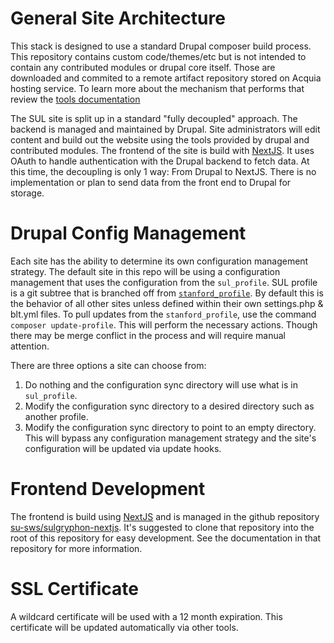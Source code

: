 
# General Site Architecture
This stack is designed to use a standard Drupal composer build process. This repository contains custom code/themes/etc
but is not intended to contain any contributed modules or drupal core itself. Those are downloaded and commited to a
remote artifact repository stored on Acquia hosting service. To learn more about the mechanism that performs that review the [tools documentation](tools.md)

The SUL site is split up in a standard "fully decoupled" approach. The backend is managed and maintained by Drupal. Site 
administrators will edit content and build out the website using the tools provided by drupal and contributed modules.
The frontend of the site is build with [NextJS](https://nextjs.org/). It uses OAuth to handle authentication with the Drupal
backend to fetch data. At this time, the decoupling is only 1 way: From Drupal to NextJS. There is no implementation or plan
to send data from the front end to Drupal for storage.

# Drupal Config Management
Each site has the ability to determine its own configuration management strategy. The default site in this repo will 
be using a configuration management that uses the configuration from the `sul_profile`. SUL profile is a git subtree that 
is branched off from [`stanford_profile`](https://github.com/SU-SWS/stanford_profile).
By default this is the behavior of all other sites unless defined within their own settings.php & blt.yml files. To pull updates from the `stanford_profile`, use the command `composer update-profile`. This will perform the necessary actions.
Though there may be merge conflict in the process and will require manual attention.

There are three options a site can choose from:
1. Do nothing and the configuration sync directory will use what is in `sul_profile`.
2. Modify the configuration sync directory to a desired directory such as another profile.
3. Modify the configuration sync directory to point to an empty directory. This
will bypass any configuration management strategy and the site's configuration will be updated via update hooks.


# Frontend Development
The frontend is build using [NextJS]() and is managed in the github repository [su-sws/sulgryphon-nextjs](https://github.com/SU-SWS/sulgryphon-nextjs). It's suggested to clone that repository into the root of this repository for easy development. See the documentation in that repository for more information.

# SSL Certificate
A wildcard certificate will be used with a 12 month expiration. This certificate will be updated
automatically via other tools.
